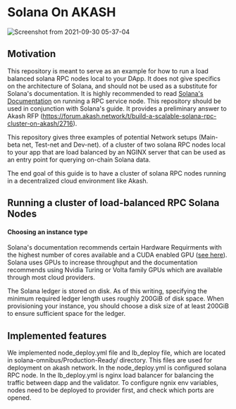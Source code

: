 # Solana On AKASH

![Screenshot from 2021-09-30 05-37-04](https://user-images.githubusercontent.com/82784007/135428104-01eebb1d-04b2-4f09-8efe-b7aa9c9167a6.png)

## Motivation
This repository is meant to serve as an example for how to run a load balanced solana RPC nodes local to your DApp. It does not give specifics on the 
architecture of Solana, and should not be used as a substitute for Solana's documentation. It is highly recommended to 
read [Solana's Documentation](https://docs.solana.com/running-validator) on running a RPC service node. This repository 
should be used in conjunction with Solana's guide. It provides a preliminary answer to Akash RFP (https://forum.akash.network/t/build-a-scalable-solana-rpc-cluster-on-akash/2716).

This repository gives three examples of potential Network setups (Main-beta net, Test-net and Dev-net). of a cluster of two solana RPC nodes local to your app that are load balanced by an NGINX server that can be used 
as an entry point for querying on-chain Solana data.

The end goal of this guide is to have a cluster of solana RPC nodes running in a decentralized cloud environment like Akash.
 
## Running a cluster of load-balanced RPC Solana Nodes
#### Choosing an instance type
Solana's documentation recommends certain Hardware Requirments with the highest number of cores available and a CUDA enabled GPU 
([see here](https://docs.solana.com/running-validator/validator-reqs)). Solana uses GPUs to increase throughput and 
the documentation recommends using Nvidia Turing or Volta family GPUs which are available through most cloud providers. 

The Solana ledger is stored on disk. As of this writing, specifying the minimum required ledger length uses roughly 
200GiB of disk space. When provisioning your instance, you should choose a disk size of at least 200GiB to ensure 
sufficient space for the ledger.
## Implemented features

<p>
  We implemented node_deploy.yml file and lb_deploy file, which are located in solana-omnibus/Production-Ready/ directory. This files are used for deployment on akash network. In the node_deploy.yml is configured solana RPC node. In the lb_deploy.yml is nginx load balancer for balancing the traffic between dapp and the validator. To configure ngnix env variables, nodes need to be deployed to provider first, and check which ports are opened.
</p>

